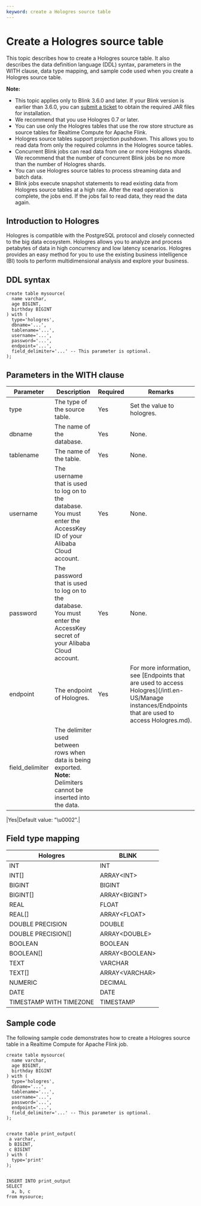 ```yaml
---
keyword: create a Hologres source table
---
```


# Create a Hologres source table

This topic describes how to create a Hologres source table. It also describes the data definition language \(DDL\) syntax, parameters in the WITH clause, data type mapping, and sample code used when you create a Hologres source table.

**Note:**

-   This topic applies only to Blink 3.6.0 and later. If your Blink version is earlier than 3.6.0, you can [submit a ticket](https://workorder-intl.console.aliyun.com/) to obtain the required JAR files for installation.
-   We recommend that you use Hologres 0.7 or later.
-   You can use only the Hologres tables that use the row store structure as source tables for Realtime Compute for Apache Flink.
-   Hologres source tables support projection pushdown. This allows you to read data from only the required columns in the Hologres source tables.
-   Concurrent Blink jobs can read data from one or more Hologres shards. We recommend that the number of concurrent Blink jobs be no more than the number of Hologres shards.
-   You can use Hologres source tables to process streaming data and batch data.
-   Blink jobs execute snapshot statements to read existing data from Hologres source tables at a high rate. After the read operation is complete, the jobs end. If the jobs fail to read data, they read the data again.

## Introduction to Hologres

Hologres is compatible with the PostgreSQL protocol and closely connected to the big data ecosystem. Hologres allows you to analyze and process petabytes of data in high concurrency and low latency scenarios. Hologres provides an easy method for you to use the existing business intelligence \(BI\) tools to perform multidimensional analysis and explore your business.

## DDL syntax

```
create table mysource(
  name varchar,
  age BIGINT,
  birthday BIGINT
) with (
  type='hologres',
  dbname='...',
  tablename='...',
  username='...',
  password='...',
  endpoint='...',
  field_delimiter='...' -- This parameter is optional.
);
```

## Parameters in the WITH clause

|Parameter|Description|Required|Remarks|
|---------|-----------|--------|-------|
|type|The type of the source table.|Yes|Set the value to hologres.|
|dbname|The name of the database.|Yes|None.|
|tablename|The name of the table.|Yes|None.|
|username|The username that is used to log on to the database. You must enter the AccessKey ID of your Alibaba Cloud account.|Yes|None.|
|password|The password that is used to log on to the database. You must enter the AccessKey secret of your Alibaba Cloud account.|Yes|None.|
|endpoint|The endpoint of Hologres.|Yes|For more information, see [Endpoints that are used to access Hologres](/intl.en-US/Manage instances/Endpoints that are used to access Hologres.md).|
|field\_delimiter|The delimiter used between rows when data is being exported. **Note:** Delimiters cannot be inserted into the data.

|Yes|Default value: "\\u0002".|

## Field type mapping

|Hologres|BLINK|
|--------|-----|
|INT|INT|
|INT\[\]|ARRAY<INT\>|
|BIGINT|BIGINT|
|BIGINT\[\]|ARRAY<BIGINT\>|
|REAL|FLOAT|
|REAL\[\]|ARRAY<FLOAT\>|
|DOUBLE PRECISION|DOUBLE|
|DOUBLE PRECISION\[\]|ARRAY<DOUBLE\>|
|BOOLEAN|BOOLEAN|
|BOOLEAN\[\]|ARRAY<BOOLEAN\>|
|TEXT|VARCHAR|
|TEXT\[\]|ARRAY<VARCHAR\>|
|NUMERIC|DECIMAL|
|DATE|DATE|
|TIMESTAMP WITH TIMEZONE|TIMESTAMP|

## Sample code

The following sample code demonstrates how to create a Hologres source table in a Realtime Compute for Apache Flink job.

```
create table mysource(
  name varchar,
  age BIGINT,
  birthday BIGINT
) with (
  type='hologres',
  dbname='...',
  tablename='...',
  username='...',
  password='...',
  endpoint='...',
  field_delimiter='...' -- This parameter is optional.
);


create table print_output(
 a varchar,
 b BIGINT,
 c BIGINT 
) with (
  type='print'
);


INSERT INTO print_output
SELECT 
  a, b, c
from mysource;
```

